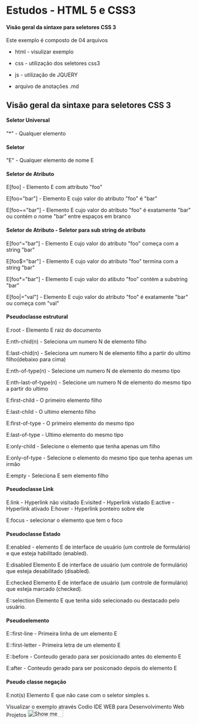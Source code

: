 # Estudos - HTML 5 e CSS3


#### Visão geral da sintaxe para seletores CSS 3

Este exemplo é composto de 04 arquivos

- html - visulizar exemplo</li>

- css - utilização dos seletores css3</li>

- js - utilização de JQUERY</li>

- arquivo de anotações .md</li>


## Visão geral da sintaxe para seletores CSS 3 

#### Seletor Universal
"*" - Qualquer elemento

#### Seletor
"E" - Qualquer elemento de nome E 

#### Seletor de Atributo

E[foo] - Elemento E com attributo "foo"

E[foo="bar"] - Elemento E cujo valor do atributo "foo" é "bar"

E[foo~="bar"] - Elemento E cujo valor do atributo "foo" é exatamente "bar" ou contém o nome "bar" entre espaços em branco

#### Seletor de Atributo - Seletor para sub string de atributo

E[foo^="bar"] - Elemento E cujo valor do atributo "foo" começa com a string "bar"

E[foo$="bar"] - Elemento E cujo valor do atributo "foo" termina com a string "bar"

E[foo*="bar"] - Elemento E cujo valor do atibuto "foo" contém a substring "bar"

E[foo|="val"] - Elemento E cujo valor do atributo "foo" é exatamente "bar" ou começa com "val"

#### Pseudoclasse estrutural

E:root - Elemento E raiz do documento

E:nth-chid(n) - Seleciona um numero N de elemento filho

E:last-chid(n) - Seleciona um numero N de elemento filho a partir do ultimo filho(debaixo para cima)

E:nth-of-type(n) - Selecione um numero N de elemento do mesmo tipo

E:nth-last-of-type(n) - Selecione um numero N de elemento do mesmo tipo a partir do ultimo

E:first-child - O primeiro elemento filho

E:last-child - O ultimo elemento filho

E:first-of-type - O primeiro elemento do mesmo tipo

E:last-of-type - Ultimo elemento do mesmo tipo

E:only-child - Selecione o elemento que tenha apenas um filho

E:only-of-type - Selecione o elemento do mesmo tipo que tenha apenas um irmão

E:empty - Seleciona E sem elemento filho

#### Pseudoclasse Link

E:link - Hyperlink não visitado
E:visited - Hyperlink vistado
E:active - Hyperlink ativado
E:hover - Hyperlink ponteiro sobre ele

E:focus - selecionar o elemento que tem o foco

#### Pseudoclasse Estado

E:enabled - elemento E de interface de usuário (um controle de formulário) e que esteja habilitado (enabled).

E:disabled 	Elemento E de interface de usuário (um controle de formulário) que esteja desabilitado (disabled).

E:checked 	Elemento E de interface de usuário (um controle de formulário) que esteja marcado (checked).

E::selection Elemento E que tenha sido selecionado ou destacado pelo usuário.

#### Pseudoelemento

E::first-line - Primeira linha de um elemento E

E::first-letter - Primeira letra de um elemento E

E::before - Conteudo gerado para ser posicionado antes do elemento E

E:after - Conteudo gerado para ser posiconado depois do elemento E

#### Pseudo classe negação 

E:not(s) Elemento E que não case com o seletor simples s.





Visualizar o exemplo através Codio IDE WEB para Desenvolvimento Web Projetos
<a href="http://bit.ly/1ern4ln" target="_blank"><img src="https://codio-public.s3.amazonaws.com/sharing/open-in-ide.png" width="95" height="19" alt="Show me the Code at Codio" ></a>
